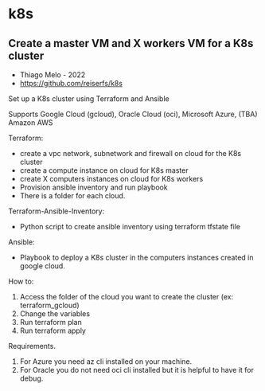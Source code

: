 # k8s
## Create a master VM and X workers VM for a K8s cluster
- Thiago Melo - 2022
- https://github.com/reiserfs/k8s


Set up a K8s cluster using Terraform and Ansible

Supports Google Cloud (gcloud), Oracle Cloud (oci), Microsoft Azure, (TBA) Amazon AWS

Terraform:
  - create a vpc network, subnetwork and firewall on cloud for the K8s cluster
  - create a compute instance on cloud for K8s master
  - create X computers instances on cloud for K8s workers
  - Provision ansible inventory and run playbook
  - There is a folder for each cloud.

Terraform-Ansible-Inventory:
  - Python script to create ansible inventory using terraform tfstate file

Ansible:
 - Playbook to deploy a K8s cluster in the computers instances created in google cloud.


 How to:
  1. Access the folder of the cloud you want to create the cluster (ex: terraform_gcloud)
  2. Change the variables
  3. Run terraform plan
  4. Run terraform apply

  Requirements.
  1. For Azure you need az cli installed on your machine.
  2. For Oracle you do not need oci cli installed but it is helpful to have it for debug.
